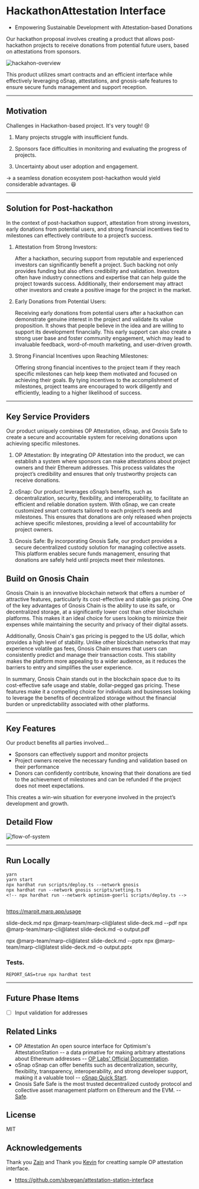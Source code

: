 # HackathonAttestation Interface

- Empowering Sustainable Development with Attestation-based Donations

Our hackathon proposal involves creating a product that allows post-hackathon projects to receive donations from potential future users, based on attestations from sponsors.

![hackahon-overview](./hackahon-overview.png)

This product utilizes smart contracts and an efficient interface while effectively leveraging oSnap, attestations, and gnosis-safe features to ensure secure funds management and support reception.

---

## Motivation

Challenges in Hackathon-based project. It's very tough! 😢

1. Many projects struggle with insufficient funds.

2. Sponsors face difficulties in monitoring and evaluating the progress of projects.

3. Uncertainty about user adoption and engagement.

-> a seamless donation ecosystem post-hackathon would yield considerable advantages. :satisfied:

---

## Solution for Post-hackathon

In the context of post-hackathon support, attestation from strong investors, early donations from potential users, and strong financial incentives tied to milestones can effectively contribute to a project’s success.

1. Attestation from Strong Investors:

   After a hackathon, securing support from reputable and experienced investors can significantly benefit a project. Such backing not only provides funding but also offers credibility and validation. Investors often have industry connections and expertise that can help guide the project towards success. Additionally, their endorsement may attract other investors and create a positive image for the project in the market.

2. Early Donations from Potential Users:

   Receiving early donations from potential users after a hackathon can demonstrate genuine interest in the project and validate its value proposition. It shows that people believe in the idea and are willing to support its development financially. This early support can also create a strong user base and foster community engagement, which may lead to invaluable feedback, word-of-mouth marketing, and user-driven growth.

3. Strong Financial Incentives upon Reaching Milestones:

   Offering strong financial incentives to the project team if they reach specific milestones can help keep them motivated and focused on achieving their goals. By tying incentives to the accomplishment of milestones, project teams are encouraged to work diligently and efficiently, leading to a higher likelihood of success.

---

## Key Service Providers

Our product uniquely combines OP Attestation, oSnap, and Gnosis Safe to create a secure and accountable system for receiving donations upon achieving specific milestones.

1. OP Attestation: By integrating OP Attestation into the product, we can establish a system where sponsors can make attestations about project owners and their Ethereum addresses. This process validates the project’s credibility and ensures that only trustworthy projects can receive donations.

2. oSnap: Our product leverages oSnap’s benefits, such as decentralization, security, flexibility, and interoperability, to facilitate an efficient and reliable donation system. With oSnap, we can create customized smart contracts tailored to each project’s needs and milestones. This ensures that donations are only released when projects achieve specific milestones, providing a level of accountability for project owners.

3. Gnosis Safe: By incorporating Gnosis Safe, our product provides a secure decentralized custody solution for managing collective assets. This platform enables secure funds management, ensuring that donations are safely held until projects meet their milestones.

## Build on Gnosis Chain

Gnosis Chain is an innovative blockchain network that offers a number of attractive features, particularly its cost-effective and stable gas pricing. One of the key advantages of Gnosis Chain is the ability to use its safe, or decentralized storage, at a significantly lower cost than other blockchain platforms. This makes it an ideal choice for users looking to minimize their expenses while maintaining the security and privacy of their digital assets.

Additionally, Gnosis Chain's gas pricing is pegged to the US dollar, which provides a high level of stability. Unlike other blockchain networks that may experience volatile gas fees, Gnosis Chain ensures that users can consistently predict and manage their transaction costs. This stability makes the platform more appealing to a wider audience, as it reduces the barriers to entry and simplifies the user experience.

In summary, Gnosis Chain stands out in the blockchain space due to its cost-effective safe usage and stable, dollar-pegged gas pricing. These features make it a compelling choice for individuals and businesses looking to leverage the benefits of decentralized storage without the financial burden or unpredictability associated with other platforms.

---

## Key Features

Our product benefits all parties involved...

- Sponsors can effectively support and monitor projects
- Project owners receive the necessary funding and validation based on their performance
- Donors can confidently contribute, knowing that their donations are tied to the achievement of milestones and can be refunded if the project does not meet expectations.

This creates a win-win situation for everyone involved in the project’s development and growth.

## Detaild Flow

![flow-of-system](./flow-of-system.png)

---

## Run Locally

```
yarn
yarn start
npx hardhat run scripts/deploy.ts --network gnosis
npx hardhat run --network gnosis scripts/setting.ts
<!-- npx hardhat run --network optimism-goerli scripts/deploy.ts -->


```

https://marpit.marp.app/usage

slide-deck.md
npx @marp-team/marp-cli@latest slide-deck.md --pdf
npx @marp-team/marp-cli@latest slide-deck.md -o output.pdf

npx @marp-team/marp-cli@latest slide-deck.md --pptx
npx @marp-team/marp-cli@latest slide-deck.md -o output.pptx

### Tests.

```
REPORT_GAS=true npx hardhat test
```

---

## Future Phase Items

- [ ] Input validation for addresses

## Related Links

- OP Attestation
  An open source interface for Optimism's AttestationStation -- a data primative for making arbitrary attestations about Ethereum addresses -- [OP Labs' Official Documentation](https://community.optimism.io/docs/governance/attestation-station/#).
- oSnap
  oSnap can offer benefits such as decentralization, security, flexibility, transparency, interoperability, and strong developer support, making it a valuable tool --
  [oSnap Quick Start](https://docs.uma.xyz/developers/osnap/osnap-quick-start).
- Gnosis Safe
  Safe is the most trusted decentralized custody protocol and collective asset management platform on Ethereum and the EVM. --
  [Safe](https://safe.global/).

## License

MIT

## Acknowledgements

Thank you [Zain](https://twitter.com/zainbacchus) and Thank you [Kevin](https://twitter.com/lanceplaine) for creatting sample OP attestation interface.

- https://github.com/sbvegan/attestation-station-interface
